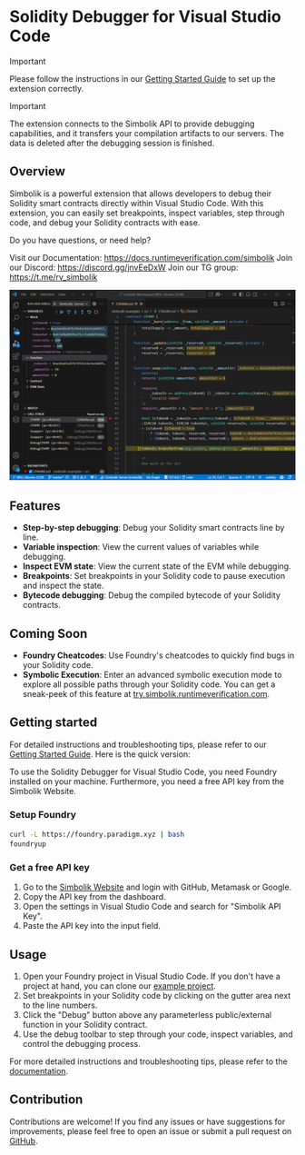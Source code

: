 # Solidity Debugger for Visual Studio Code

> [!IMPORTANT]
> Please follow the instructions in our [Getting Started Guide](https://docs.runtimeverification.com/simbolik/overview/getting-started) to set up the extension correctly.

> [!IMPORTANT]
> The extension connects to the Simbolik API to provide debugging capabilities, and it transfers your compilation artifacts to our servers.
> The data is deleted after the debugging session is finished.

## Overview

Simbolik is a powerful extension that allows developers to debug their Solidity smart contracts directly within Visual Studio Code.
With this extension, you can easily set breakpoints, inspect variables, step through code, and debug your Solidity contracts with ease.

Do you have questions, or need help?

Visit our Documentation: https://docs.runtimeverification.com/simbolik 
Join our Discord: https://discord.gg/jnvEeDxW
Join our TG group: https://t.me/rv_simbolik

<img src="https://github.com/runtimeverification/simbolik-vscode/raw/master/images/simbolik-screenshot-1.png?raw=true" width="800" />

## Features

- **Step-by-step debugging**: Debug your Solidity smart contracts line by line.
- **Variable inspection**: View the current values of variables while debugging.
- **Inspect EVM state**: View the current state of the EVM while debugging.
- **Breakpoints**: Set breakpoints in your Solidity code to pause execution and inspect the state.
- **Bytecode debugging**: Debug the compiled bytecode of your Solidity contracts.

## Coming Soon

- **Foundry Cheatcodes**: Use Foundry's cheatcodes to quickly find bugs in your Solidity code.
- **Symbolic Execution**: Enter an advanced symbolic execution mode to explore all possible paths through your Solidity code. You can get a sneak-peek of this feature at [try.simbolik.runtimeverification.com](try.simbolik.runtimeverification.com).

## Getting started

For detailed instructions and troubleshooting tips, please refer to our [Getting Started Guide](https://docs.runtimeverification.com/simbolik/overview/getting-started).
Here is the quick version:

To use the Solidity Debugger for Visual Studio Code, you need Foundry installed on your machine.
Furthermore, you need a free API key from the Simbolik Website.

### Setup Foundry

```bash
curl -L https://foundry.paradigm.xyz | bash
foundryup
```

### Get a free API key

1. Go to the [Simbolik Website](https://simbolik.runtimeverification.com) and login with GitHub, Metamask or Google.
2. Copy the API key from the dashboard.
3. Open the settings in Visual Studio Code and search for "Simbolik API Key".
4. Paste the API key into the input field.

## Usage

1. Open your Foundry project in Visual Studio Code. If you don't have a project at hand, you can clone our [example project](https://github.com/runtimeverification/simbolik-examples).
2. Set breakpoints in your Solidity code by clicking on the gutter area next to the line numbers.
3. Click the "Debug" button above any parameterless public/external function in your Solidity contract.
5. Use the debug toolbar to step through your code, inspect variables, and control the debugging process.

For more detailed instructions and troubleshooting tips, please refer to the [documentation](https://docs.runtimeverification.com/simbolik).

## Contribution

Contributions are welcome! If you find any issues or have suggestions for improvements, please feel free to open an issue or submit a pull request on [GitHub](https://github.com/runtimeverification/simbolik-vscode).
